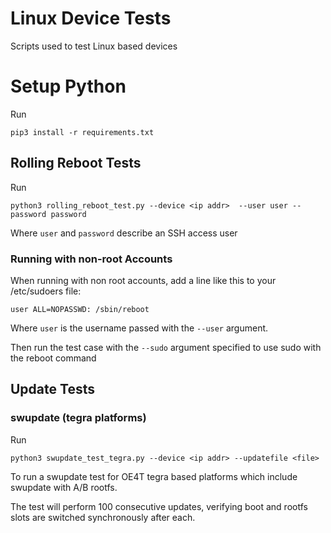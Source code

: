 # Linux Device Tests
Scripts used to test Linux based devices

# Setup Python

Run 
```
pip3 install -r requirements.txt
```
## Rolling Reboot Tests

Run
```
python3 rolling_reboot_test.py --device <ip addr>  --user user --password password
```
Where `user` and `password` describe an SSH access user

### Running with non-root Accounts

When running with non root accounts, add a line like this to your /etc/sudoers file:
```
user ALL=NOPASSWD: /sbin/reboot
```
Where `user` is the username passed with the `--user` argument.

Then run the test case with the `--sudo` argument specified to use sudo with the reboot command

## Update Tests

### swupdate (tegra platforms)

Run
```
python3 swupdate_test_tegra.py --device <ip addr> --updatefile <file>
```

To run a swupdate test for OE4T tegra based platforms which include swupdate with A/B rootfs.

The test will perform 100 consecutive updates, verifying boot and rootfs slots are switched synchronously after each.
